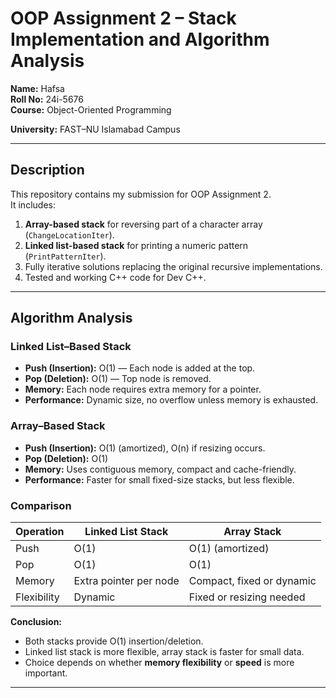 # OOP Assignment 2 – Stack Implementation and Algorithm Analysis

**Name:** Hafsa  
**Roll No:** 24i-5676  
**Course:** Object-Oriented Programming

**University:** FAST–NU Islamabad Campus  

---

## Description
This repository contains my submission for OOP Assignment 2.  
It includes:

1. **Array-based stack** for reversing part of a character array (`ChangeLocationIter`).  
2. **Linked list-based stack** for printing a numeric pattern (`PrintPatternIter`).  
3. Fully iterative solutions replacing the original recursive implementations.  
4. Tested and working C++ code for Dev C++.

---

## Algorithm Analysis

### Linked List–Based Stack
- **Push (Insertion):** O(1) — Each node is added at the top.  
- **Pop (Deletion):** O(1) — Top node is removed.  
- **Memory:** Each node requires extra memory for a pointer.  
- **Performance:** Dynamic size, no overflow unless memory is exhausted.

### Array–Based Stack
- **Push (Insertion):** O(1) (amortized), O(n) if resizing occurs.  
- **Pop (Deletion):** O(1)  
- **Memory:** Uses contiguous memory, compact and cache-friendly.  
- **Performance:** Faster for small fixed-size stacks, but less flexible.

### Comparison
| Operation | Linked List Stack | Array Stack |
|-----------|-----------------|------------|
| Push      | O(1)            | O(1) (amortized) |
| Pop       | O(1)            | O(1) |
| Memory    | Extra pointer per node | Compact, fixed or dynamic |
| Flexibility | Dynamic | Fixed or resizing needed |

**Conclusion:**  
- Both stacks provide O(1) insertion/deletion.  
- Linked list stack is more flexible, array stack is faster for small data.  
- Choice depends on whether **memory flexibility** or **speed** is more important.

---
